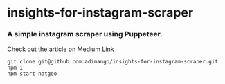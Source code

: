# insights-for-instagram-scraper

### A simple instagram scraper using Puppeteer.

Check out the article on Medium [Link](https://medium.com/@alexdimango/instagrams-image-like-scraping-with-puppeteer-and-node-js-in-five-minutes-addeaa56045d)  

```
git clone git@github.com:adimango/insights-for-instagram-scraper.git
npm i
npm start natgeo
```


